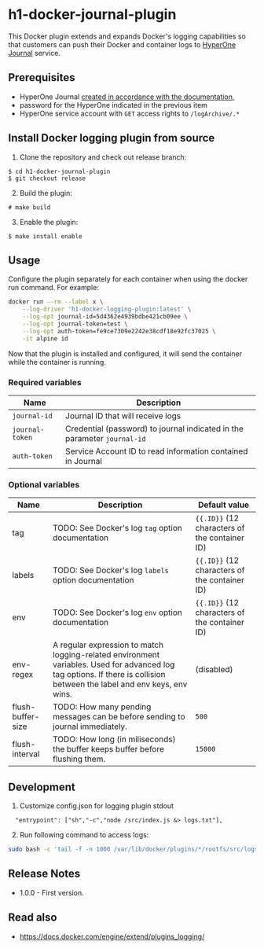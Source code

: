 # h1-docker-journal-plugin

This Docker plugin extends and expands Docker's logging capabilities so that customers can push their Docker and container logs to [HyperOne Journal](http://www.hyperone.com/services/storage/logArchive/) service.

## Prerequisites

* HyperOne Journal [created in accordance with the documentation](http://www.hyperone.com/services/storage/logArchive/guides/creating.html),
* password for the HyperOne indicated in the previous item
* HyperOne service account with ```GET``` access rights to ```/logArchive/.*```

## Install Docker logging plugin from source

1. Clone the repository and check out release branch:

```
$ cd h1-docker-journal-plugin
$ git checkout release
```

2. Build the plugin:

```
# make build
```

3. Enable the plugin:

```.env
$ make install enable
```

## Usage

Configure the plugin separately for each container when using the docker run command. For example:

```bash
docker run --rm --label x \
	--log-driver 'h1-docker-logging-plugin:latest' \
	--log-opt journal-id=5d4362e4939bdbe421cb09ee \
	--log-opt journal-token=test \
	--log-opt auth-token=fe9ce7309e2242e38cdf18e92fc37025 \
	-it alpine id
```

Now that the plugin is installed and configured, it will send the container while the container is running.

### Required variables

| Name | Description |
| -----| ------------
| ```journal-id``` | Journal ID that will receive logs
| ```journal-token``` | Credential (password) to journal indicated in the parameter ```journal-id```
| ```auth-token``` | Service Account ID to read information contained in Journal

### Optional variables

| Name | Description | Default value
| -----| ------------ | ---------
| tag | TODO: See Docker's log ```tag``` option documentation | ```{{.ID}}``` (12 characters of the container ID)
| labels | TODO: See Docker's log ```labels``` option documentation  | ```{{.ID}}``` (12 characters of the container ID)
| env | TODO: See Docker's log ```env``` option documentation | ```{{.ID}}``` (12 characters of the container ID)
| env-regex | A regular expression to match logging-related environment variables. Used for advanced log tag options. If there is collision between the label and env keys, env wins.  | (disabled)
| flush-buffer-size | TODO: How many pending messages can be before sending to journal immediately. | ```500```
| flush-interval | TODO: How long (in miliseconds) the buffer keeps buffer before flushing them. | ```15000```

## Development

1. Customize config.json for logging plugin stdout

```.env
  "entrypoint": ["sh","-c","node /src/index.js &> logs.txt"],
```

2. Run following command to access logs:

```bash
sudo bash -c 'tail -f -n 1000 /var/lib/docker/plugins/*/rootfs/src/logs.txt'
```
## Release Notes

* 1.0.0 - First version.

## Read also

* https://docs.docker.com/engine/extend/plugins_logging/
